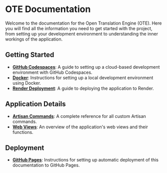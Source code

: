 # OTE Documentation

Welcome to the documentation for the Open Translation Engine (OTE). Here you will find all the information you need to get started with the project, from setting up your development environment to understanding the inner workings of the application.

## Getting Started

-   **[GitHub Codespaces](github-codespaces.md)**: A guide to setting up a cloud-based development environment with GitHub Codespaces.
-   **[Docker](docker.md)**: Instructions for setting up a local development environment using Docker.
-   **[Render Deployment](render.md)**: A guide to deploying the application to Render.

## Application Details

-   **[Artisan Commands](artisan/README.md)**: A complete reference for all custom Artisan commands.
-   **[Web Views](views/README.md)**: An overview of the application's web views and their functions.

## Deployment

-   **[GitHub Pages](github-pages.md)**: Instructions for setting up automatic deployment of this documentation to GitHub Pages.
